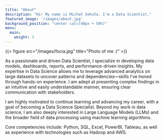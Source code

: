 ```yaml
---
title: "About"
description: "Hi! My name is Michał Sekuła. I'm a Data Scientist."
featured_image: '/images/about.jpg'
background_position: "center calc(40px + 50%)"
menu:
  main:
    weight: 3
---
```

{{< figure src="/images/focia.jpg" title="Photo of me :)" >}}

As a passionate and driven Data Scientist, I specialize in developing data models, dashboards, reports, and performance-driven insights. My expertise in Data Science allows me to leverage advanced analytics on large datasets to uncover patterns and dependencies—skills I’ve honed through hands-on experience. I am adept at presenting complex findings in an intuitive and easily understandable manner, ensuring clear communication with stakeholders.

I am highly motivated to continue learning and advancing my career, with a goal of becoming a Data Science Specialist. Beyond my work in data science, I am also deeply interested in Large Language Models (LLMs) and the broader field of data processing using machine learning algorithms.

Core competencies include: Python, SQL, Excel, PowerBI, Tableau, as well as experience with technologies such as Hadoop and AWS.